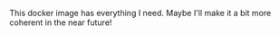 This docker image has everything I need. Maybe I'll make it a bit more coherent in the near future!
